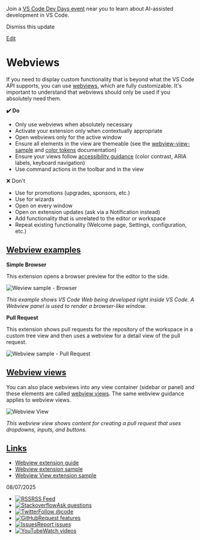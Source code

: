 Join a [VS Code Dev Days event](https://code.visualstudio.com/dev-days) near you to learn about AI-assisted development in VS Code.

Dismiss this update

[Edit](https://vscode.dev/github/microsoft/vscode-docs/blob/main/api/ux-guidelines/webviews.md "Edit this document in vscode.dev")

# Webviews

If you need to display custom functionality that is beyond what the VS Code API supports, you can use [webviews](https://code.visualstudio.com/api/extension-guides/webview), which are fully customizable. It's important to understand that webviews should only be used if you absolutely need them.

**✔️ Do**

- Only use webviews when absolutely necessary
- Activate your extension only when contextually appropriate
- Open webviews only for the active window
- Ensure all elements in the view are themeable (see the [webview-view-sample](https://github.com/microsoft/vscode-extension-samples/blob/main/webview-view-sample/media/main.css) and [color tokens](https://code.visualstudio.com/api/references/theme-color) documentation)
- Ensure your views follow [accessibility guidance](https://code.visualstudio.com/docs/configure/accessibility/accessibility) (color contrast, ARIA labels, keyboard navigation)
- Use command actions in the toolbar and in the view

❌ Don't

- Use for promotions (upgrades, sponsors, etc.)
- Use for wizards
- Open on every window
- Open on extension updates (ask via a Notification instead)
- Add functionality that is unrelated to the editor or workspace
- Repeat existing functionality (Welcome page, Settings, configuration, etc.)

## [Webview examples](https://code.visualstudio.com/api/ux-guidelines/webviews\#webview-examples)

**Simple Browser**

This extension opens a browser preview for the editor to the side.

![Weview sample - Browser](https://code.visualstudio.com/assets/api/ux-guidelines/examples/webview-browser.png)

_This example shows VS Code Web being developed right inside VS Code. A Webview panel is used to render a browser-like window._

**Pull Request**

This extension shows pull requests for the repository of the workspace in a custom tree view and then uses a webview for a detail view of the pull request.

![Webview sample - Pull Request](https://code.visualstudio.com/assets/api/ux-guidelines/examples/webview-pull-request.png)

## [Webview views](https://code.visualstudio.com/api/ux-guidelines/webviews\#webview-views)

You can also place webviews into any view container (sidebar or panel) and these elements are called [webview views](https://code.visualstudio.com/api/references/vscode-api#WebviewView). The same webview guidance applies to webview views.

![Webview View](https://code.visualstudio.com/assets/api/ux-guidelines/examples/webview-view.png)

_This webview view shows content for creating a pull request that uses dropdowns, inputs, and buttons._

## [Links](https://code.visualstudio.com/api/ux-guidelines/webviews\#links)

- [Webview extension guide](https://code.visualstudio.com/api/extension-guides/webview)
- [Webview extension sample](https://github.com/Microsoft/vscode-extension-samples/tree/main/webview-sample)
- [Webview View extension sample](https://github.com/microsoft/vscode-extension-samples/tree/main/webview-view-sample)

08/07/2025

- [![RSS](https://code.visualstudio.com/assets/community/sidebar/rss.svg)RSS Feed](https://code.visualstudio.com/feed.xml)
- [![Stackoverflow](https://code.visualstudio.com/assets/community/sidebar/stackoverflow.svg)Ask questions](https://stackoverflow.com/questions/tagged/vscode)
- [![Twitter](https://code.visualstudio.com/assets/community/sidebar/twitter.svg)Follow @code](https://go.microsoft.com/fwlink/?LinkID=533687)
- [![GitHub](https://code.visualstudio.com/assets/community/sidebar/github.svg)Request features](https://go.microsoft.com/fwlink/?LinkID=533482)
- [![Issues](https://code.visualstudio.com/assets/community/sidebar/issue.svg)Report issues](https://www.github.com/Microsoft/vscode/issues)
- [![YouTube](https://code.visualstudio.com/assets/community/sidebar/youtube.svg)Watch videos](https://www.youtube.com/channel/UCs5Y5_7XK8HLDX0SLNwkd3w)